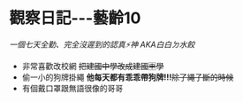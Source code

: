 # 觀察日記---藝齡10
*一個七天全勤、完全沒遲到的認真⚡神*
*AKA白白ㄉ水餃*

* 非常喜歡改校網 
~~把建國中學改成建國🈸學~~
* 偷一小的狗牌掛繩
**他每天都有乖乖帶狗牌!!!**~~除了繩子斷的時候~~
* 有個戴口罩跟無語很像的哥哥
